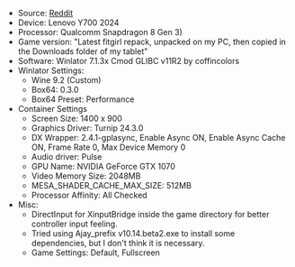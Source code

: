 - Source: [Reddit](https://www.reddit.com/r/EmulationOnAndroid/comments/1hqh98x/gta_v_winlator_s8g3_100_playable_settings_in/)
- Device: Lenovo Y700 2024
- Processor: Qualcomm Snapdragon 8 Gen 3)
- Game version: "Latest fitgirl repack, unpacked on my PC, then copied in the Downloads folder of my tablet"
- Software: Winlator 7.1.3x Cmod GLIBC v11R2 by coffincolors
- Winlator Settings:
  - Wine 9.2 (Custom)
  - Box64: 0.3.0
  - Box64 Preset: Performance 
- Container Settings
  - Screen Size: 1400 x 900
  - Graphics Driver: Turnip 24.3.0
  - DX Wrapper: 2.4.1-gplasync, Enable Async ON, Enable Async Cache ON, Frame Rate 0, Max Device Memory 0
  - Audio driver: Pulse
  - GPU Name: NVIDIA GeForce GTX 1070
  - Video Memory Size: 2048MB
  - MESA_SHADER_CACHE_MAX_SIZE: 512MB
  - Processor Affinity: All Checked
- Misc:
  - DirectInput for XinputBridge inside the game directory for better controller input feeling.
  - Tried using Ajay_prefix v10.14.beta2.exe to install some dependencies, but I don't think it is necessary.
  - Game Settings: Default, Fullscreen
